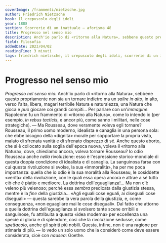 ```yaml
---
coverImage: /frammenti/nietzsche.jpg
author: Friedrich Nietzsche
book: Il crepuscolo degli idoli
year: 1888 
section: Scorrerie di un inattuale — aforisma 48 
title: Progresso nel senso mio
description: Anch'io parlo di «ritorno alla Natura», sebbene questo propriamente non sia un tornare indietro ma un salire in alto, in alto, verso l'alta, libera, magari terribile Natura e naturalezza, una Natura che gioca e può giocare coi grandi compiti... 
field: Filosofia 
addedDate: 2023/04/02
readingTime: 3 minuti
tags: friedrich nietzsche, il crepuscolo degli idoli, scorrerie di un inattuale, filosofia, società, natura, rousseau, 1888, germania
---
```


# Progresso nel senso mio

*Progresso nel senso mio.* Anch'io parlo di &laquo;ritorno alla Natura&raquo;, sebbene questo propriamente non sia un tornare indietro ma un *salire in alto*, in alto, verso l'alta, libera, magari terribile Natura e naturalezza, una Natura che gioca e *può* giocare coi grandi compiti... Per parlare con un'*immagine*: Napoleone fu un frammento di &laquo;ritorno alla Natura&raquo;, come lo intendo io (per esempio, *in rebus tacticis*, e ancor più, come sanno i militari, nelle cose strategiche). &mdash; Ma Rousseau, dove veramente voleva egli tornare? Rousseau, il primo uomo moderno, idealista e canaglia in una persona sola: che ebbe bisogno della &laquo;dignità&raquo; morale per sopportare la propria vista, malato di sfrenata vanità e di sfrenato disprezzo di sé. Anche questo aborto, che si è collocato sulla soglia dell'epoca nuova, voleva il &laquo;ritorno alla Natura&raquo;, dove, chiediamo ancora, voleva tornare Rousseau? Io odio Rousseau anche *nella* rivoluzione: esso è l'espressione storico-mondiale di questa doppia condizione di idealista e di canaglia. La sanguinosa farsa con cui questa rivoluzione si svolse, la sua &laquo;immoralità&raquo;, ha per me poca importanza: quella che io odio è la sua moralità alla Rousseau, le cosiddette &laquo;verità&raquo; della rivoluzione, con le quali essa opera ancora e attrae a sé tutto ciò che è piatto e mediocre. La dottrina dell'eguaglianza!... Ma non c'è veleno più velenoso; perché essa *sembra* predicata dalla giustizia stessa, mentre è la *fine* della giustizia... &laquo;Agli eguali cose eguali, ai diseguali cose diseguali&raquo; &mdash; questa sarebbe la vera parola della giustizia, e, come conseguenza, &laquo;non eguagliare mai le cose diseguali&raquo;.
Dal fatto che attorno a quella dottrina dell'eguaglianza si svolsero tante scene orribili e sanguinose, fu attribuita a questa &laquo;idea moderna&raquo; per eccellenza una specie di gloria e di splendore, così che la rivoluzione sedusse, come *spettacolo*, anche gli spiriti più nobili. Questa, infine, non è una ragione per stimarla di più. &mdash; Io vedo un solo uomo che la considerò come deve essere considerata, cioè con *nausea*: Goethe.
